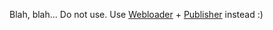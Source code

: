 Blah, blah... Do not use. Use [Webloader](https://github.com/janmarek/WebLoader) + [Publisher](https://github.com/grez/Publisher) instead :)
